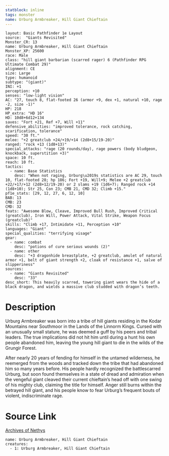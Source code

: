 ```yaml
---
statblock: inline
tags: monster
name: Urburg Armbreaker, Hill Giant Chieftain
---
```

```statblock
layout: Basic Pathfinder 1e Layout
source:  "Giants Revisited"
Monster_CR: 13
name: Urburg Armbreaker, Hill Giant Chieftain
Monster_XP: 25600
race: Male
class: "hill giant barbarian (scarred rager) 6 (Pathfinder RPG Ultimate Combat 29)"
alignment: CE
size: Large
type: humanoid
subtype: "(giant)"
INI: +1
perception: +10
senses: "low-light vision"
AC: "27, touch 8, flat-footed 26 (armor +9, dex +1, natural +10, rage -2, size -1)"
HP: 218
HP_extra: "HD 16"
HD: 10d8+6d12+134
saves: "Fort +21, Ref +7, Will +11"
defensive_abilities: "improved tolerance, rock catching, scarification, tolerance"
speed: "30 ft."
melee: "+2 greatclub +24/+19/+14 (2d8+15/19-20)"
ranged: "rock +13 (1d8+13)"
special_attacks: "rage (20 rounds/day), rage powers (body bludgeon, knockback, superstition +3)"
space: 10 ft.
reach: 10 ft.
tactics:
  - name: Base Statistics
    desc: "When not raging, Urburg\u2019s statistics are AC 29, touch 10, flat-footed 28; hp 186; Fort +19, Will+9; Melee +2 greatclub +22/+17/+12 (2d8+12/19-20) or 2 slams +19 (1d6+7); Ranged rock +14 (1d8+10); Str 25, Con 23; CMB 21, CMD 32; Climb +15."
pf1e_stats: [29, 12, 27, 6, 12, 10]
BAB: 13
CMB: 23
CMD: 32
feats: "Awesome Blow, Cleave, Improved Bull Rush, Improved Critical (greatclub), Iron Will, Power Attack, Vital Strike, Weapon Focus (greatclub)"
skills: "Climb +17, Intimidate +11, Perception +10"
languages: "Giant"
special_qualities: "terrifying visage"
gear:
  - name: combat
    desc: "potions of cure serious wounds (2)"
  - name: other
    desc: "+3 dragonhide breastplate, +2 greatclub, amulet of natural armor +1, belt of giant strength +2, cloak of resistance +1, salve of slipperiness"
sources:
  - name: "Giants Revisited"
    desc: "33"
desc_short: This heavily scarred, towering giant wears the hide of a black dragon, and wields a massive club studded with dragon’s teeth.
```
# Description
Urburg Armbreaker was born into a tribe of hill giants residing in the Kodar Mountains near Southmoor in the Lands of the Linnorm Kings. Cursed with an unusually small stature, he was deemed a guff by his peers and tribal leaders. The true implications did not hit him until during a hunt his own people abandoned him, leaving the young hill giant to die in the wilds of the Grungir Forest.

After nearly 20 years of fending for himself in the untamed wilderness, he reemerged from the woods and tracked down the tribe that had abandoned him so many years before. His people hardly recognized the battlescarred Urburg, but soon found themselves in a state of dread and admiration when the vengeful giant cleaved their current chieftain’s head off with one swing of his mighty club, claiming the title for himself. Anger still burns within the betrayed hill giant, and his people know to fear Urburg’s frequent bouts of violent, indiscriminate rage.
# Source Link
[Archives of Nethys](https://aonprd.com/MonsterDisplay.aspx?ItemName=Urburg%20Armbreaker%2C%20Hill%20Giant%20Chieftain)
```encounter-table
name: Urburg Armbreaker, Hill Giant Chieftain
creatures:
  - 1: Urburg Armbreaker, Hill Giant Chieftain
```
